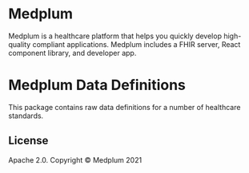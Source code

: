 # Medplum

Medplum is a healthcare platform that helps you quickly develop high-quality compliant applications.  Medplum includes a FHIR server, React component library, and developer app.

# Medplum Data Definitions

This package contains raw data definitions for a number of healthcare standards.

## License

Apache 2.0.  Copyright &copy; Medplum 2021

